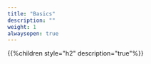 ```yaml
---
title: "Basics"
description: ""
weight: 1
alwaysopen: true
---
```


{{%children style="h2" description="true"%}}
